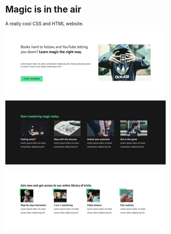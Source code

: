 # Magic is in the air

A really cool CSS and HTML website.

![Alt text](image.png)

![Alt text](image-1.png)

![Alt text](image-2.png)
